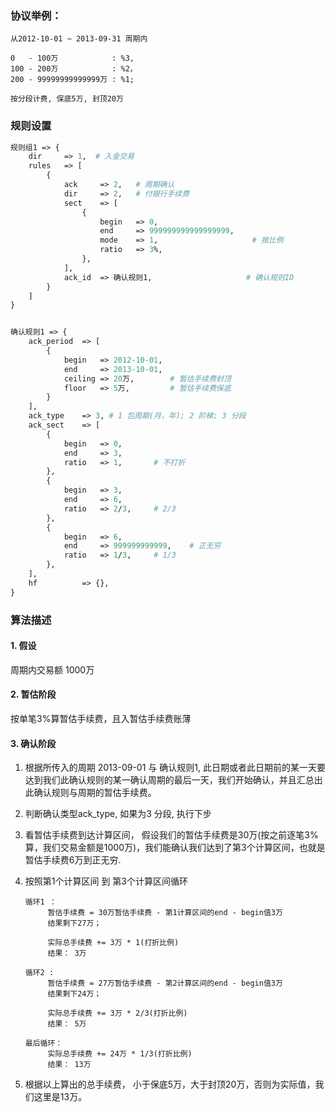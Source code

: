 ### 协议举例：
```
从2012-10-01 ~ 2013-09-31 周期内

0   - 100万            : %3, 
100 - 200万            : %2， 
200 - 99999999999999万 : %1; 

按分段计费, 保底5万, 封顶20万
```


### 规则设置

```perl
规则组1 => {
    dir     => 1,  # 入金交易
    rules   => [
        {
            ack     => 2,   # 周期确认
            dir     => 2,   # 付银行手续费
            sect    => [
                {
                    begin   => 0,
                    end     => 999999999999999999,
                    mode    => 1,                     # 按比例
                    ratio   => 3%,                    
                },
            ],
            ack_id  => 确认规则1,                     # 确认规则ID
        }
    ]
}


确认规则1 => {
    ack_period  => [
        {
            begin   => 2012-10-01,
            end     => 2013-10-01,
            ceiling => 20万,        # 暂估手续费封顶
            floor   => 5万,         # 暂估手续费保底
        }
    ],
    ack_type    => 3, # 1 包周期(月，年); 2 阶梯; 3 分段
    ack_sect    => [
        {
            begin   => 0,
            end     => 3,
            ratio   => 1,       # 不打折
        },
        {
            begin   => 3,
            end     => 6,
            ratio   => 2/3,     # 2/3
        },
        {
            begin   => 6,
            end     => 999999999999,    # 正无穷
            ratio   => 1/3,     # 1/3
        },
    ],
    hf          => {},
}
```



### 算法描述

#### 1. 假设  
周期内交易额 1000万


#### 2. 暂估阶段
按单笔3%算暂估手续费，且入暂估手续费账薄

#### 3. 确认阶段
1. 根据所传入的周期 2013-09-01 与 确认规则1, 此日期或者此日期前的某一天要达到我们此确认规则的某一确认周期的最后一天，我们开始确认，并且汇总出此确认规则与周期的暂估手续费。

2. 判断确认类型ack_type, 如果为3 分段, 执行下步

3. 看暂估手续费到达计算区间， 假设我们的暂估手续费是30万(按之前逐笔3%算，我们交易金额是1000万)，我们能确认我们达到了第3个计算区间，也就是暂估手续费6万到正无穷.

4. 按照第1个计算区间 到 第3个计算区间循环

   ``` 
   循环1 ： 
        暂估手续费 = 30万暂估手续费 - 第1计算区间的end - begin值3万
        结果剩下27万； 
        
        实际总手续费 += 3万 * 1(打折比例)  
        结果： 3万
        
   循环2 :
        暂估手续费 = 27万暂估手续费 - 第2计算区间的end - begin值3万
        结果剩下24万； 
        
        实际总手续费 += 3万 * 2/3(打折比例) 
        结果： 5万
        
   最后循环：
        实际总手续费 += 24万 * 1/3(打折比例) 
        结果： 13万
   ```
   
5. 根据以上算出的总手续费， 小于保底5万，大于封顶20万，否则为实际值，我们这里是13万。
